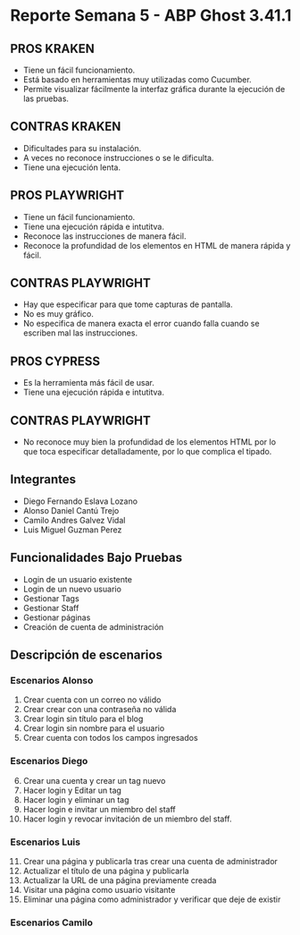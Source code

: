 # Reporte Semana 5 - ABP Ghost 3.41.1


## PROS KRAKEN

- Tiene un fácil funcionamiento.
- Está basado en herramientas muy utilizadas como Cucumber.
- Permite visualizar fácilmente la interfaz gráfica durante la ejecución de las pruebas.


## CONTRAS KRAKEN

- Dificultades para su instalación.
- A veces no reconoce instrucciones o se le dificulta.
- Tiene una ejecución lenta.

## PROS PLAYWRIGHT

- Tiene un fácil funcionamiento.
- Tiene una ejecución rápida e intutitva.
- Reconoce las instrucciones de manera fácil.
- Reconoce la profundidad de los elementos en HTML de manera rápida y fácil.


## CONTRAS PLAYWRIGHT

- Hay que especificar para que tome capturas de pantalla.
- No es muy gráfico.
- No especifica de manera exacta el error cuando falla cuando se escriben mal las instrucciones.


## PROS CYPRESS

- Es la herramienta más fácil de usar.
- Tiene una ejecución rápida e intutitva.



## CONTRAS PLAYWRIGHT

- No reconoce muy bien la profundidad de los elementos HTML por lo que toca especificar detalladamente, por lo que complica el tipado.


## Integrantes

- Diego Fernando Eslava Lozano
- Alonso Daniel Cantú Trejo
- Camilo Andres Galvez Vidal
- Luis Miguel Guzman Perez

## Funcionalidades Bajo Pruebas

- Login de un usuario existente
- Login de un nuevo usuario
- Gestionar Tags
- Gestionar Staff
- Gestionar páginas
- Creación de cuenta de administración

## Descripción de escenarios

### Escenarios Alonso

1. Crear cuenta con un correo no válido
2. Crear crear con una contraseña no válida
3. Crear login sin título para el blog
4. Crear login sin nombre para el usuario
5. Crear cuenta con todos los campos ingresados

### Escenarios Diego

6. Crear una cuenta y crear un tag nuevo
7. Hacer login y Editar un tag
8. Hacer login y eliminar un tag
9. Hacer login e invitar un miembro del staff
10. Hacer login y revocar invitación de un miembro del staff.

### Escenarios Luis

11. Crear una página y publicarla tras crear una cuenta de administrador
12. Actualizar el título de una página y publicarla
13. Actualizar la URL de una página previamente creada
14. Visitar una página como usuario visitante
15. Eliminar una página como administrador y verificar que deje de existir

### Escenarios Camilo
